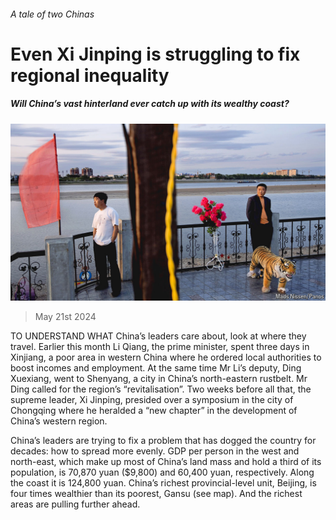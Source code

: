 ###### A tale of two Chinas

# Even Xi Jinping is struggling to fix regional inequality 

##### Will China’s vast hinterland ever catch up with its wealthy coast? 

![image](images/20240525_CNP001.jpg) 

> May 21st 2024 

TO UNDERSTAND WHAT China’s leaders care about, look at where they travel. Earlier this month Li Qiang, the prime minister, spent three days in Xinjiang, a poor area in western China where he ordered local authorities to boost incomes and employment. At the same time Mr Li’s deputy, Ding Xuexiang, went to Shenyang, a city in China’s north-eastern rustbelt. Mr Ding called for the region’s “revitalisation”. Two weeks before all that, the supreme leader, Xi Jinping, presided over a symposium in the city of Chongqing where he heralded a “new chapter” in the development of China’s western region.

China’s leaders are trying to fix a problem that has dogged the country for decades: how to spread  more evenly. GDP per person in the west and north-east, which make up most of China’s land mass and hold a third of its population, is 70,870 yuan ($9,800) and 60,400 yuan, respectively. Along the coast it is 124,800 yuan. China’s richest provincial-level unit, Beijing, is four times wealthier than its poorest, Gansu (see map). And the richest areas are pulling further ahead.

